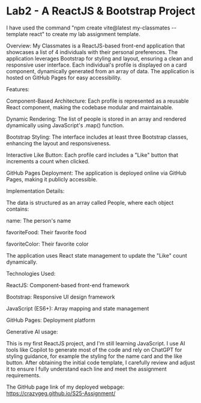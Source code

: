 # Lab2 - A ReactJS & Bootstrap Project
I have used the command "npm create vite@latest my-classmates --template react" to create my lab assignment template.

Overview:
My Classmates is a ReactJS-based front-end application that showcases a list of 4 individuals with their personal preferences. The application leverages Bootstrap for styling and layout, ensuring a clean and responsive user interface. Each individual's profile is displayed on a card component, dynamically generated from an array of data. The application is hosted on GitHub Pages for easy accessibility.

Features:

Component-Based Architecture: Each profile is represented as a reusable React component, making the codebase modular and maintainable.

Dynamic Rendering: The list of people is stored in an array and rendered dynamically using JavaScript's .map() function.

Bootstrap Styling: The interface includes at least three Bootstrap classes, enhancing the layout and responsiveness.

Interactive Like Button: Each profile card includes a "Like" button that increments a count when clicked.

GitHub Pages Deployment: The application is deployed online via GitHub Pages, making it publicly accessible.

Implementation Details:

The data is structured as an array called People, where each object contains:

name: The person's name

favoriteFood: Their favorite food

favoriteColor: Their favorite color

The application uses React state management to update the "Like" count dynamically.

Technologies Used:

ReactJS: Component-based front-end framework

Bootstrap: Responsive UI design framework

JavaScript (ES6+): Array mapping and state management

GitHub Pages: Deployment platform

Generative AI usage: 

This is my first ReactJS project, and I'm still learning JavaScript. I use AI tools like Copilot to generate most of the code and rely on ChatGPT for styling guidance, for example the styling for the name card and the like button. After obtaining the initial code template, I carefully review and adjust it to ensure I fully understand each line and meet the assignment requirements.

The GitHub page link of my deployed webpage: https://crazygeg.github.io/S25-Assignment/

<!-- # React + Vite

This template provides a minimal setup to get React working in Vite with HMR and some ESLint rules.

Currently, two official plugins are available:

- [@vitejs/plugin-react](https://github.com/vitejs/vite-plugin-react/blob/main/packages/plugin-react/README.md) uses [Babel](https://babeljs.io/) for Fast Refresh
- [@vitejs/plugin-react-swc](https://github.com/vitejs/vite-plugin-react-swc) uses [SWC](https://swc.rs/) for Fast Refresh -->
